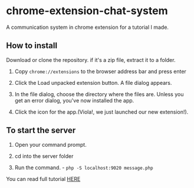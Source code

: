 # chrome-extension-chat-system
A communication system in chrome extension for a tutorial I made.

  ## How to install

  Download or clone the repository. if it's a zip file, extract it to a folder.

  
  1. Copy `chrome://extensions` to the browser address bar and press enter 

  2. Click the Load unpacked extension button.
     A file dialog appears.

  3. In the file dialog, choose the directory where the files are.
     Unless you get an error dialog, you've now installed the app. 

  4. Click the icon for the app.(Viola!, we just launched our new extension!).
  
  ## To start the server
  
  1. Open your command prompt.
  
  2. cd into the server folder
  
  3. Run the command. - `php -S localhost:9020 message.php`
  
  You can read full tutorial [HERE](https://scotch.io/@dongido/how-to-build-a-communication-system-in-google-chrome-extensions-using-pusher)
  
